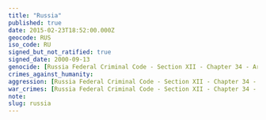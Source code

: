 ```yaml
---
title: "Russia"
published: true
date: 2015-02-23T18:52:00.000Z
geocode: RUS
iso_code: RU
signed_but_not_ratified: true
signed_date: 2000-09-13
genocide: [Russia Federal Criminal Code - Section XII - Chapter 34 - Article 357](https://iccdb.hrlc.net/data/doc/192/keyword/46/)
crimes_against_humanity:
aggression: [Russia Federal Criminal Code - Section XII - Chapter 34 - Article 353](https://iccdb.hrlc.net/data/doc/192/keyword/1/)
war_crimes: [Russia Federal Criminal Code - Section XII - Chapter 34 - Article 356](https://iccdb.hrlc.net/data/doc/192/keyword/145/)
note:
slug: russia
---
```

